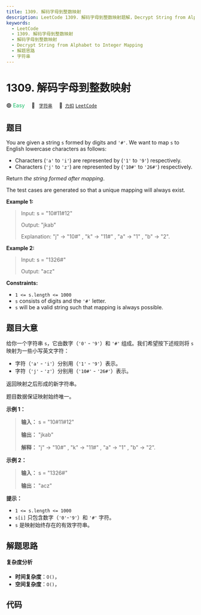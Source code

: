 ```yaml
---
title: 1309. 解码字母到整数映射
description: LeetCode 1309. 解码字母到整数映射题解，Decrypt String from Alphabet to Integer Mapping，包含解题思路、复杂度分析以及完整的 JavaScript 代码实现。
keywords:
  - LeetCode
  - 1309. 解码字母到整数映射
  - 解码字母到整数映射
  - Decrypt String from Alphabet to Integer Mapping
  - 解题思路
  - 字符串
---
```


# 1309. 解码字母到整数映射

🟢 <font color=#15bd66>Easy</font>&emsp; 🔖&ensp; [`字符串`](/tag/string.md)&emsp; 🔗&ensp;[`力扣`](https://leetcode.cn/problems/decrypt-string-from-alphabet-to-integer-mapping) [`LeetCode`](https://leetcode.com/problems/decrypt-string-from-alphabet-to-integer-mapping)

## 题目

You are given a string `s` formed by digits and `'#'`. We want to map `s` to
English lowercase characters as follows:

  * Characters (`'a'` to `'i'`) are represented by (`'1'` to `'9'`) respectively.
  * Characters (`'j'` to `'z'`) are represented by (`'10#'` to `'26#'`) respectively.

Return _the string formed after mapping_.

The test cases are generated so that a unique mapping will always exist.



**Example 1:**

> Input: s = "10#11#12"
> 
> Output: "jkab"
> 
> Explanation: "j" -> "10#" , "k" -> "11#" , "a" -> "1" , "b" -> "2".

**Example 2:**

> Input: s = "1326#"
> 
> Output: "acz"

**Constraints:**

  * `1 <= s.length <= 1000`
  * `s` consists of digits and the `'#'` letter.
  * `s` will be a valid string such that mapping is always possible.


## 题目大意

给你一个字符串 `s`，它由数字（`'0'` \- `'9'`）和 `'#'` 组成。我们希望按下述规则将 `s` 映射为一些小写英文字符：

  * 字符（`'a'` \- `'i'`）分别用（`'1'` - `'9'`）表示。
  * 字符（`'j'` \- `'z'`）分别用（`'10#'` - `'26#'`）表示。 

返回映射之后形成的新字符串。

题目数据保证映射始终唯一。



**示例 1：**

> 
> 
> 
> 
> 
> **输入：** s = "10#11#12"
> 
> **输出：** "jkab"
> 
> **解释：** "j" -> "10#" , "k" -> "11#" , "a" -> "1" , "b" -> "2".
> 
> 

**示例 2：**

> 
> 
> 
> 
> 
> **输入：** s = "1326#"
> 
> **输出：** "acz"
> 
> 



**提示：**

  * `1 <= s.length <= 1000`
  * `s[i]` 只包含数字（`'0'`-`'9'`）和 `'#'` 字符。
  * `s` 是映射始终存在的有效字符串。


## 解题思路

#### 复杂度分析

- **时间复杂度**：`O()`，
- **空间复杂度**：`O()`，

## 代码

```javascript

```